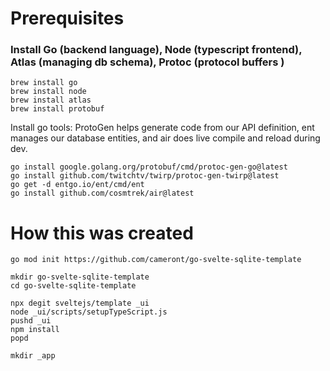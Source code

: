# Prerequisites

### Install Go (backend language), Node (typescript frontend), Atlas (managing db schema), Protoc (protocol buffers )
```
brew install go
brew install node
brew install atlas
brew install protobuf
```

Install go tools: ProtoGen helps generate code from our API definition, ent manages our database entities, and air does live compile and reload during dev.

```
go install google.golang.org/protobuf/cmd/protoc-gen-go@latest
go install github.com/twitchtv/twirp/protoc-gen-twirp@latest
go get -d entgo.io/ent/cmd/ent
go install github.com/cosmtrek/air@latest
```

# How this was created

```
go mod init https://github.com/cameront/go-svelte-sqlite-template
```


```
mkdir go-svelte-sqlite-template
cd go-svelte-sqlite-template
```

```
npx degit sveltejs/template _ui
node _ui/scripts/setupTypeScript.js
pushd _ui
npm install
popd
```

```
mkdir _app
```


